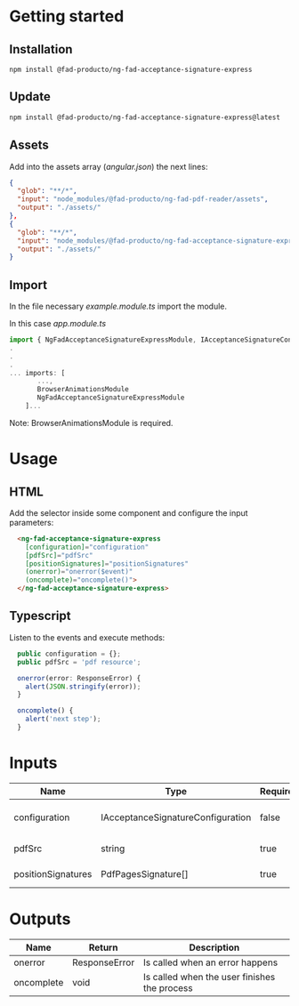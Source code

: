# Getting started

## Installation

```
npm install @fad-producto/ng-fad-acceptance-signature-express
```

## Update
``` bash
npm install @fad-producto/ng-fad-acceptance-signature-express@latest
```

## Assets
Add into the assets array (*angular.json*) the next lines:
``` json
{
  "glob": "**/*",
  "input": "node_modules/@fad-producto/ng-fad-pdf-reader/assets",
  "output": "./assets/"
},
{
  "glob": "**/*",
  "input": "node_modules/@fad-producto/ng-fad-acceptance-signature-express/assets",
  "output": "./assets/"
}
``` 

## Import

In the file necessary *example.module.ts* import the module.

In this case  *app.module.ts*

``` ts
import { NgFadAcceptanceSignatureExpressModule, IAcceptanceSignatureConfiguration, CONFIGURATION_DEFAULT, ResponseError, PdfPagesSignature } from '@fad-producto/ng-fad-acceptance-signature-express';
.
.
.
... imports: [
       ...,
       BrowserAnimationsModule 
       NgFadAcceptanceSignatureExpressModule
    ]...
```

Note: BrowserAnimationsModule is required.

# Usage

## HTML


Add the selector inside some component and configure the input parameters:


``` html
  <ng-fad-acceptance-signature-express
    [configuration]="configuration"
    [pdfSrc]="pdfSrc"
    [positionSignatures]="positionSignatures"
    (onerror)="onerror($event)"
    (oncomplete)="oncomplete()">
  </ng-fad-acceptance-signature-express>
```

## Typescript 

Listen to the events and execute methods:

``` ts
  public configuration = {};
  public pdfSrc = 'pdf resource';

  onerror(error: ResponseError) {
    alert(JSON.stringify(error));
  }

  oncomplete() {
    alert('next step');
  }

```


# Inputs

| Name                | Type                              |  Required  | Default                | Description                         |
| ------------------- | --------------------------------- | -----------| ---------------------- | ----------------------------------- |
| configuration       | IAcceptanceSignatureConfiguration |  false     |  CONFIGURATION_DEFAULT |  module data to be configured       |
| pdfSrc              | string                            |  true      |  undefined             |  pdf resource                       |
| positionSignatures  | PdfPagesSignature[]               |  true      |  undefined             |  signature coordinates              |


# Outputs

| Name              | Return        | Description                                                    |
| ----------------- | ------------- | -------------------------------------------------------------- |
| onerror           | ResponseError | Is called when an error happens                                |
| oncomplete        | void          | Is called when the user finishes the process                   |

